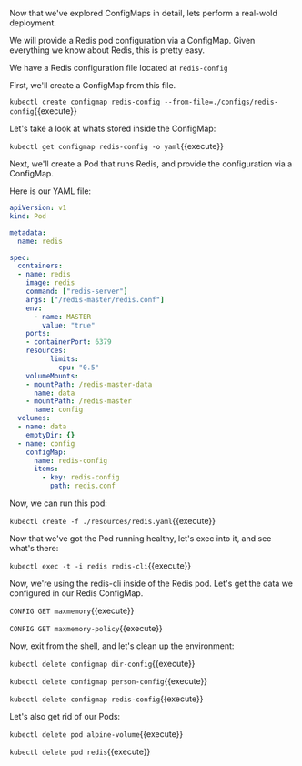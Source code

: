 Now that we've explored ConfigMaps in detail, lets perform a real-wold deployment.

We will provide a Redis pod configuration via a ConfigMap. Given everything we know about Redis, this is pretty easy.

We have a Redis configuration file located at `redis-config`

First, we'll create a ConfigMap from this file.

`kubectl create configmap redis-config --from-file=./configs/redis-config`{{execute}}

Let's take a look at whats stored inside the ConfigMap:

`kubectl get configmap redis-config -o yaml`{{execute}}

Next, we'll create a Pod that runs Redis, and provide the configuration via a ConfigMap.

Here is our YAML file:

```yaml
apiVersion: v1
kind: Pod

metadata:
  name: redis

spec:
  containers:
  - name: redis
    image: redis
    command: ["redis-server"]
    args: ["/redis-master/redis.conf"]
    env:
      - name: MASTER
        value: "true"
    ports:
    - containerPort: 6379
    resources:
          limits:
            cpu: "0.5"
    volumeMounts:
    - mountPath: /redis-master-data
      name: data
    - mountPath: /redis-master
      name: config
  volumes:
  - name: data
    emptyDir: {}
  - name: config
    configMap:
      name: redis-config
      items:
        - key: redis-config
          path: redis.conf
```

Now, we can run this pod:

`kubectl create -f ./resources/redis.yaml`{{execute}}

Now that we've got the Pod running healthy, let's exec into it, and see what's there:

`kubectl exec -t -i redis redis-cli`{{execute}}

Now, we're using the redis-cli inside of the Redis pod. Let's get the data we configured in our Redis ConfigMap.

`CONFIG GET maxmemory`{{execute}}

`CONFIG GET maxmemory-policy`{{execute}}

Now, exit from the shell, and let's clean up the environment:

`kubectl delete configmap dir-config`{{execute}}

`kubectl delete configmap person-config`{{execute}}

`kubectl delete configmap redis-config`{{execute}}

Let's also get rid of our Pods:

`kubectl delete pod alpine-volume`{{execute}}

`kubectl delete pod redis`{{execute}}
